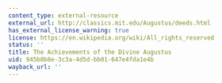 ```yaml
---
content_type: external-resource
external_url: http://classics.mit.edu/Augustus/deeds.html
has_external_license_warning: true
license: https://en.wikipedia.org/wiki/All_rights_reserved
status: ''
title: The Achievements of the Divine Augustus
uid: 945b8b8e-3c3a-4d5d-bb01-647e4fda1e4b
wayback_url: ''
---
```

